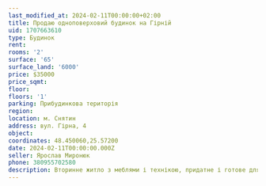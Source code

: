 ```yaml
---
last_modified_at: 2024-02-11T00:00:00+02:00
title: Продаю одноповерховий будинок на Гірній
uid: 1707663610
type: Будинок
rent:
rooms: '2'
surface: '65'
surface_land: '6000'
price: $35000
price_sqmt:
floor:
floors: '1'
parking: Прибудинкова територія
region:
location: м. Снятин
address: вул. Гірна, 4
object:
coordinates: 48.450060,25.57200
date: 2024-02-11T00:00:00.000Z
seller: Ярослав Миронюк
phone: 380955702580
description: Вторинне житло з меблями і технікою, придатне і готове для проживання
---
```


